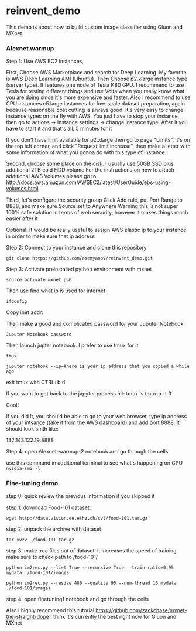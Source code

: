 # reinvent_demo

This demo is about how to build custom image classifier using Gluon and MXnet



### Alexnet warmup

Step 1: Use AWS EC2 instances, 

First, Choose AWS Marketplace and search for Deep Learning. My favorite is AWS Deep Learning AMI (Ubuntu).
Then Choose p2.xlarge instance type (server type).  It features one node of Tesla K80 GPU. I recommend to use Tesla for testing different things and use Volta when you really know what you are doing since it's more expensive and faster.
Also I recommend to use CPU instances c5.large instances for low-scale dataset preparation, again because reasonable cost cutting is always good.
It's very easy to change instance types on the fly with AWS. You just have to stop your instance, then go to actions -> instance settings -> change instance type. After it you have to start it and that's all, 5 minutes for it

If you don't have limit available for p2.xlarge then go to page "Limits", it's on the top left corner, and click "Request limit increase", then make a letter with some information of what you gonna do with this type of instance. 

Second, choose some place on the disk. I usually use 50GB SSD plus additional 2TB cold HDD volume
For the instructions on how to attach additional AWS Volumes please go to 
http://docs.aws.amazon.com/AWSEC2/latest/UserGuide/ebs-using-volumes.html

Third, let's configure the security group
Click Add rule, put Port Range to 8888, and make sure Source set to Anywhere
Warning this is not super 100% safe solution in terms of web security, however it makes things much easier after it

Optional:
It would be really useful to assign AWS elastic ip to your instance in order to make sure that ip address


Step 2: Connect to your instance and clone this repository

`git clone https://github.com/asemyanov/reinvent_demo.git`




Step 3:
Activate preinstalled python environment with mxnet

`source activate mxnet_p36`

Then use find what ip is used for internet

`ifconfig`

Copy inet addr:

Then make a good and complicated password for your Juputer Notebook

`Juputer Notebook password`

Then launch jupter notebook. I prefer to use tmux for it

`tmux`

`juputer notebook --ip=#here is your ip address that you copied a while ago`

exit tmux with CTRL+b  d

If you want to get back to the jupyter process hit:
tmux ls
tmux a -t 0

Cool!

If you did it, you should be able to go to your web browser, type ip address of your intsance (take it from the AWS dashboard)
and add port 8888. 
It should look smth like:

132.143.122.19:8888



Step 4: open Alexnet-warmup-2 notebook and go through the cells

use this command in additional terminal to see what's happening on GPU
`nvidia-smi -l`


### Fine-tuning demo

step 0: quick review the previous information if you skipped it

step 1: download Food-101 dataset:

`wget http://data.vision.ee.ethz.ch/cvl/food-101.tar.gz`

step 2: unpack the archive with dataset

`tar xvzv ./food-101.tar.gz`

step 3: make .rec files out of dataset. it increases the speed of training. make sure to check path to /food-101/

`python im2rec.py --list True --recursive True --train-ratio=0.95 mydata ./food-101/images `

`python im2rec.py --resize 480 --quality 95 --num-thread 16 mydata ./food-101/images `

step 4: open finetuning1 notebook and go through the cells





Also I highly recommend this tutorial 
https://github.com/zackchase/mxnet-the-straight-dope
I think it's currently the best right now for Gluon and MXnet

